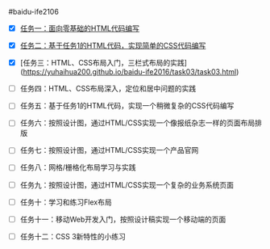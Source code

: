 #baidu-ife2106

- [x] [任务一：面向零基础的HTML代码编写](https://yuhaihua200.github.io/baidu-ife2016/task01/task01.html)

- [x] [任务二：基于任务1的HTML代码，实现简单的CSS代码编写](https://yuhaihua200.github.io/baidu-ife2016/task02/task02.html)

- [x] [任务三：HTML、CSS布局入门，三栏式布局的实践]
(https://yuhaihua200.github.io/baidu-ife2016/task03/task03.html)

- [ ] 任务四：HTML、CSS布局深入，定位和居中问题的实践

- [ ] 任务五：基于任务1的HTML代码，实现一个稍微复杂的CSS代码编写

- [ ] 任务六：按照设计图，通过HTML/CSS实现一个像报纸杂志一样的页面布局排版

- [ ] 任务七：按照设计图，通过HTML/CSS实现一个产品官网

- [ ] 任务八：网格/栅格化布局学习与实践

- [ ] 任务九：按照设计图，通过HTML/CSS实现一个复杂的业务系统页面

- [ ] 任务十：学习和练习Flex布局

- [ ] 任务十一：移动Web开发入门，按照设计稿实现一个移动端的页面

- [ ] 任务十二：CSS 3新特性的小练习

